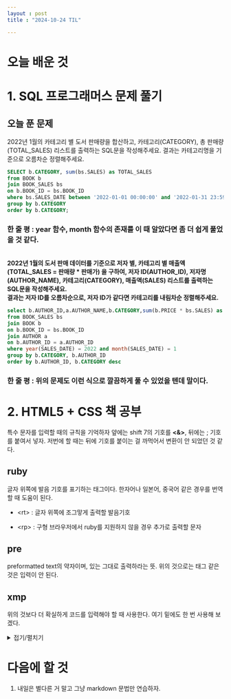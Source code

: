 ```yaml
---
layout : post
title : "2024-10-24 TIL"

---
```



# 오늘 배운 것 

# 1. SQL 프로그래머스 문제 풀기 



## 오늘 푼 문제

<span style="font-size: 14px; background-color:black,color:white">2022년 1월의 카테고리 별 도서 판매량을 합산하고, 카테고리(CATEGORY), 총 판매량(TOTAL_SALES) 리스트를 출력하는 SQL문을 작성해주세요.
결과는 카테고리명을 기준으로 오름차순 정렬해주세요.<br></span>

```sql
SELECT b.CATEGORY, sum(bs.SALES) as TOTAL_SALES
from BOOK b
join BOOK_SALES bs
on b.BOOK_ID = bs.BOOK_ID
where bs.SALES_DATE between '2022-01-01 00:00:00' and '2022-01-31 23:59:59'
group by b.CATEGORY
order by b.CATEGORY;
```


### 한 줄 평 : year 함수, month 함수의 존재를 이 때 알았다면 좀 더 쉽게 풀었을 것 같다. 


<span style="font-size: 14px; background-color:black,color:white"><br><b>2022년 1월의 도서 판매 데이터를 기준으로 저자 별, 카테고리 별 매출액(TOTAL_SALES = 판매량 * 판매가) 을 구하여, 저자 ID(AUTHOR_ID), 저자명(AUTHOR_NAME), 카테고리(CATEGORY), 매출액(SALES) 리스트를 출력하는 SQL문을 작성해주세요.<br>
결과는 저자 ID를 오름차순으로, 저자 ID가 같다면 카테고리를 내림차순 정렬해주세요.</b></span>


```sql
select b.AUTHOR_ID,a.AUTHOR_NAME,b.CATEGORY,sum(b.PRICE * bs.SALES) as TOTAL_SALES
from BOOK_SALES bs
join BOOK b
on b.BOOK_ID = bs.BOOK_ID
join AUTHOR a
on b.AUTHOR_ID = a.AUTHOR_ID
where year(SALES_DATE) = 2022 and month(SALES_DATE) = 1
group by b.CATEGORY, b.AUTHOR_ID
order by b.AUTHOR_ID, b.CATEGORY desc
```

### 한 줄 평 : 위의 문제도 이런 식으로 깔끔하게 풀 수 있었을 텐데 말이다.




# 2. HTML5 + CSS 책 공부

특수 문자를 입력할 때의 규칙을 기억하자
얖에는 shift 7의 기호를 <strong>&lt;&amp;&gt;</strong>, 뒤에는 ;  기호를 붙여서 넣자. 저번에 할 때는 뒤에 기호를 붙이는 걸 까먹어서 변환이 안 되었던 것 같다. 


## ruby 
글자 위쪽에 발음 기호를 표기하는 태그이다. 한자어나 일본어, 중국어 같은 경우를 번역할 때 도움이 된다.
- <p>&lt;rt&gt; : 글자 위쪽에 조그맣게 출력할 발음기호</p> 
- <p>&lt;rp&gt; : 구형 브라우저에서 ruby를 지원하지 않을 경우 추가로 출력할 문자 </p> 

## pre
preformatted text의 약자이며, 있는 그대로 출력하라는 뜻. 위의 것으로는 태그 같은 것은 입력이 안 된다.

## xmp 
위의 것보다 더 확실하게 코드를 입력해야 할 때 사용한다. 여기 밑에도 한 번 사용해 보겠다.

<details><summary>접기/펼치기</summary>
    <xmp>
        <div>
            hello world
        </div>
    </xmp>
</details>



# 다음에 할 것
1. 내일은 별다른 거 말고 그냥 markdown 문법만 연습하자.